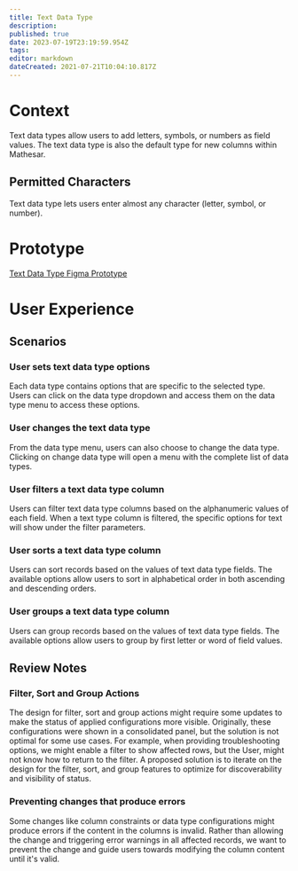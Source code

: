 ```yaml
---
title: Text Data Type
description: 
published: true
date: 2023-07-19T23:19:59.954Z
tags: 
editor: markdown
dateCreated: 2021-07-21T10:04:10.817Z
---
```


# Context
Text data types allow users to add letters, symbols, or numbers as field values. The text data type is also the default type for new columns within Mathesar. 

## Permitted Characters
Text data type lets users enter almost any character (letter, symbol, or number).

# Prototype
[Text Data Type Figma Prototype](https://www.figma.com/proto/Uaf1ntcldzK2U41Jhw6vS2/Mathesar-MVP?page-id=2965%3A22194&node-id=3026%3A19273&viewport=-2010%2C270%2C1.0617244243621826&scaling=contain&starting-point-node-id=3026%3A19273)

# User Experience

## Scenarios
### User sets text data type options
Each data type contains options that are specific to the selected type. Users can click on the data type dropdown and access them on the data type menu to access these options.

### User changes the text data type
From the data type menu, users can also choose to change the data type. Clicking on change data type will open a menu with the complete list of data types. 

### User filters a text data type column
Users can filter text data type columns based on the alphanumeric values of each field. When a text type column is filtered, the specific options for text will show under the filter parameters. 

### User sorts a text data type column
Users can sort records based on the values of text data type fields. The available options allow users to sort in alphabetical order in both ascending and descending orders.

### User groups a text data type column
Users can group records based on the values of text data type fields. The available options allow users to group by first letter or word of field values.

## Review Notes
### Filter, Sort and Group Actions
The design for filter, sort and group actions might require some updates to make the status of applied configurations more visible. Originally, these configurations were shown in a consolidated panel, but the solution is not optimal for some use cases. For example, when providing troubleshooting options, we might enable a filter to show affected rows, but the User, might not know how to return to the filter. A proposed solution is to iterate on the design for the filter, sort, and group features to optimize for discoverability and visibility of status.

### Preventing changes that produce errors
Some changes like column constraints or data type configurations might produce errors if the content in the columns is invalid. Rather than allowing the change and triggering error warnings in all affected records, we want to prevent the change and guide users towards modifying the column content until it's valid. 
